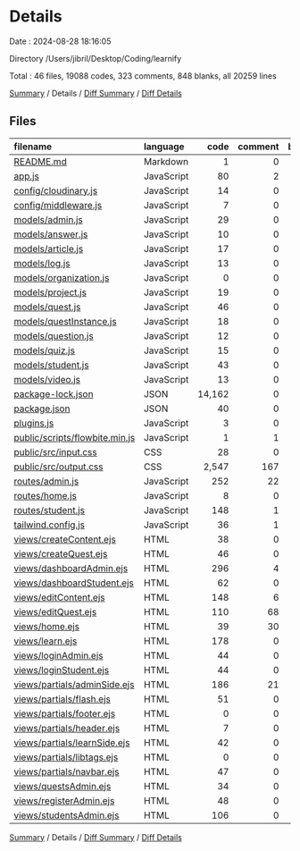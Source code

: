 # Details

Date : 2024-08-28 18:16:05

Directory /Users/jibril/Desktop/Coding/learnify

Total : 46 files,  19088 codes, 323 comments, 848 blanks, all 20259 lines

[Summary](results.md) / Details / [Diff Summary](diff.md) / [Diff Details](diff-details.md)

## Files
| filename | language | code | comment | blank | total |
| :--- | :--- | ---: | ---: | ---: | ---: |
| [README.md](/README.md) | Markdown | 1 | 0 | 1 | 2 |
| [app.js](/app.js) | JavaScript | 80 | 2 | 19 | 101 |
| [config/cloudinary.js](/config/cloudinary.js) | JavaScript | 14 | 0 | 3 | 17 |
| [config/middleware.js](/config/middleware.js) | JavaScript | 7 | 0 | 2 | 9 |
| [models/admin.js](/models/admin.js) | JavaScript | 29 | 0 | 3 | 32 |
| [models/answer.js](/models/answer.js) | JavaScript | 10 | 0 | 2 | 12 |
| [models/article.js](/models/article.js) | JavaScript | 17 | 0 | 2 | 19 |
| [models/log.js](/models/log.js) | JavaScript | 13 | 0 | 2 | 15 |
| [models/organization.js](/models/organization.js) | JavaScript | 0 | 0 | 1 | 1 |
| [models/project.js](/models/project.js) | JavaScript | 19 | 0 | 2 | 21 |
| [models/quest.js](/models/quest.js) | JavaScript | 46 | 0 | 2 | 48 |
| [models/questInstance.js](/models/questInstance.js) | JavaScript | 18 | 0 | 2 | 20 |
| [models/question.js](/models/question.js) | JavaScript | 12 | 0 | 2 | 14 |
| [models/quiz.js](/models/quiz.js) | JavaScript | 15 | 0 | 2 | 17 |
| [models/student.js](/models/student.js) | JavaScript | 43 | 0 | 3 | 46 |
| [models/video.js](/models/video.js) | JavaScript | 13 | 0 | 2 | 15 |
| [package-lock.json](/package-lock.json) | JSON | 14,162 | 0 | 1 | 14,163 |
| [package.json](/package.json) | JSON | 40 | 0 | 1 | 41 |
| [plugins.js](/plugins.js) | JavaScript | 3 | 0 | 2 | 5 |
| [public/scripts/flowbite.min.js](/public/scripts/flowbite.min.js) | JavaScript | 1 | 1 | 0 | 2 |
| [public/src/input.css](/public/src/input.css) | CSS | 28 | 0 | 7 | 35 |
| [public/src/output.css](/public/src/output.css) | CSS | 2,547 | 167 | 648 | 3,362 |
| [routes/admin.js](/routes/admin.js) | JavaScript | 252 | 22 | 26 | 300 |
| [routes/home.js](/routes/home.js) | JavaScript | 8 | 0 | 2 | 10 |
| [routes/student.js](/routes/student.js) | JavaScript | 148 | 1 | 9 | 158 |
| [tailwind.config.js](/tailwind.config.js) | JavaScript | 36 | 1 | 3 | 40 |
| [views/createContent.ejs](/views/createContent.ejs) | HTML | 38 | 0 | 3 | 41 |
| [views/createQuest.ejs](/views/createQuest.ejs) | HTML | 46 | 0 | 3 | 49 |
| [views/dashboardAdmin.ejs](/views/dashboardAdmin.ejs) | HTML | 296 | 4 | 7 | 307 |
| [views/dashboardStudent.ejs](/views/dashboardStudent.ejs) | HTML | 62 | 0 | 3 | 65 |
| [views/editContent.ejs](/views/editContent.ejs) | HTML | 148 | 6 | 11 | 165 |
| [views/editQuest.ejs](/views/editQuest.ejs) | HTML | 110 | 68 | 12 | 190 |
| [views/home.ejs](/views/home.ejs) | HTML | 39 | 30 | 3 | 72 |
| [views/learn.ejs](/views/learn.ejs) | HTML | 178 | 0 | 22 | 200 |
| [views/loginAdmin.ejs](/views/loginAdmin.ejs) | HTML | 44 | 0 | 4 | 48 |
| [views/loginStudent.ejs](/views/loginStudent.ejs) | HTML | 44 | 0 | 4 | 48 |
| [views/partials/adminSide.ejs](/views/partials/adminSide.ejs) | HTML | 186 | 21 | 1 | 208 |
| [views/partials/flash.ejs](/views/partials/flash.ejs) | HTML | 51 | 0 | 3 | 54 |
| [views/partials/footer.ejs](/views/partials/footer.ejs) | HTML | 0 | 0 | 1 | 1 |
| [views/partials/header.ejs](/views/partials/header.ejs) | HTML | 7 | 0 | 1 | 8 |
| [views/partials/learnSide.ejs](/views/partials/learnSide.ejs) | HTML | 42 | 0 | 2 | 44 |
| [views/partials/libtags.ejs](/views/partials/libtags.ejs) | HTML | 0 | 0 | 1 | 1 |
| [views/partials/navbar.ejs](/views/partials/navbar.ejs) | HTML | 47 | 0 | 1 | 48 |
| [views/questsAdmin.ejs](/views/questsAdmin.ejs) | HTML | 34 | 0 | 5 | 39 |
| [views/registerAdmin.ejs](/views/registerAdmin.ejs) | HTML | 48 | 0 | 4 | 52 |
| [views/studentsAdmin.ejs](/views/studentsAdmin.ejs) | HTML | 106 | 0 | 8 | 114 |

[Summary](results.md) / Details / [Diff Summary](diff.md) / [Diff Details](diff-details.md)